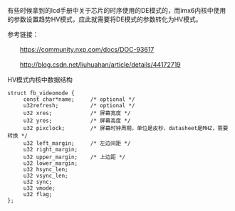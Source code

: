 有些时候拿到的lcd手册中关于芯片的时序使用的DE模式的，而imx6内核中使用的参数设置趋势HV模式，应此就需要将DE模式的参数转化为HV模式。

参考链接：

　　https://community.nxp.com/docs/DOC-93617
    
　　http://blog.csdn.net/liuhuahan/article/details/44172719

HV模式内核中数据结构

```
struct fb_videomode {
     const char*name;     /* optional */
     u32refresh;          /* optional */
     u32 xres;            /* 屏幕宽度 */
     u32 yres;            /* 屏幕高度 */
     u32 pixclock;        /* 屏幕时钟周期，单位是皮秒，datasheet是MHZ，需要转换 */
     u32 left_margin;     /* 左边间距 */
     u32 right_margin;    
     u32 upper_margin;    /* 上边距 */
     u32 lower_margin;
     u32 hsync_len;
     u32 vsync_len;
     u32 sync;
     u32 vmode;
     u32 flag;
};
```